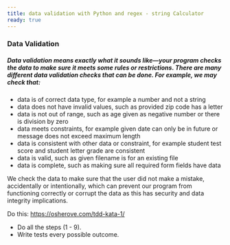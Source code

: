 ```yaml
---
title: data validation with Python and regex - string Calculator
ready: true
---
```


### Data Validation
##### Data validation means exactly what it sounds like—your program checks the data to make sure it meets some rules or restrictions. There are many different data validation checks that can be done. For example, we may check that:

  - data is of correct data type, for example a number and not a string
  - data does not have invalid values, such as provided zip code has a letter
  - data is not out of range, such as age given as negative number or there is division by zero
  - data meets constraints, for example given date can only be in future or message does not exceed maximum length
  - data is consistent with other data or constraint, for example student test score and student letter grade are consistent
  - data is valid, such as given filename is for an existing file
  - data is complete, such as making sure all required form fields have data

We check the data to make sure that the user did not make a mistake, accidentally or intentionally, which can prevent our program from functioning correctly or corrupt the data as this has security and data integrity implications.

Do this: https://osherove.com/tdd-kata-1/

* Do all the steps (1 - 9).
* Write tests every possible outcome.
